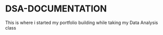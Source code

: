 # DSA-DOCUMENTATION
This is where i started my portfolio building while taking my Data Analysis class
